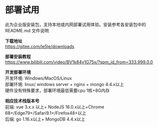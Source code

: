 # 部署试用

此为企业版安装包，支持本地或内网部署试用体验。安装参考各安装包中的 README.md 文件说明

**下载地址**    
https://gitee.com/le5le/downloads

**部署安装教程**    
https://www.bilibili.com/video/BV1k84y1G75x/?spm_id_from=333.999.0.0      



**开发部署环境**    
开发环境: Windows/MacOS/Linux    
部署环境: linux/ windows server + nginx + mongo 4.4.x以上    
硬件没有特殊要求，部署环境最低需要cpu 1核+8G内存    

**相应技术栈版本号**    
前端: vue 3.x.x 以上+ NodeJS 16.0.x以上+Chrome 68+/Edge79+/Safari9.1+/Firefox48+以上     
后端: go 1.16.x以上+ MongoDB 4.4.x以上     




